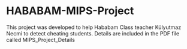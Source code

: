 # HABABAM-MIPS-Project
This project was developed to help Hababam Class teacher Külyutmaz Necmi to detect cheating students. Details are included in the PDF file called MIPS_Project_Details
